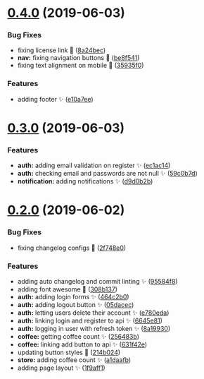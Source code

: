 # [0.4.0](https://github.com/wel-shy/kaffee-web/compare/v0.3.0...v0.4.0) (2019-06-03)


### Bug Fixes

* fixing license link :bug: ([8a24bec](https://github.com/wel-shy/kaffee-web/commit/8a24bec))
* **nav:** fixing navigation buttons :bug: ([be8f541](https://github.com/wel-shy/kaffee-web/commit/be8f541))
* fixing text alignment on mobile :lipstick: ([35935f0](https://github.com/wel-shy/kaffee-web/commit/35935f0))


### Features

* adding footer :sparkles: ([e10a7ee](https://github.com/wel-shy/kaffee-web/commit/e10a7ee))



# [0.3.0](https://github.com/wel-shy/kaffee-web/compare/v0.2.0...v0.3.0) (2019-06-03)


### Features

* **auth:** adding email validation on register :sparkles: ([ec1ac14](https://github.com/wel-shy/kaffee-web/commit/ec1ac14))
* **auth:** checking email and passwords are not null :sparkles: ([59c0b7d](https://github.com/wel-shy/kaffee-web/commit/59c0b7d))
* **notification:** adding notifications :sparkles: ([d9d0b2b](https://github.com/wel-shy/kaffee-web/commit/d9d0b2b))



# [0.2.0](https://github.com/wel-shy/kaffee-web/compare/1f9aff1...v0.2.0) (2019-06-02)


### Bug Fixes

* fixing changelog configs :bug: ([2f748e0](https://github.com/wel-shy/kaffee-web/commit/2f748e0))


### Features

* adding auto changelog and commit linting :sparkles: ([95584f8](https://github.com/wel-shy/kaffee-web/commit/95584f8))
* adding font awesome :lipstick: ([308b137](https://github.com/wel-shy/kaffee-web/commit/308b137))
* **auth:** adding login forms :sparkles: ([464c2b0](https://github.com/wel-shy/kaffee-web/commit/464c2b0))
* **auth:** adding logout button :sparkles: ([05dacec](https://github.com/wel-shy/kaffee-web/commit/05dacec))
* **auth:** letting users delete their account :sparkles: ([e780eda](https://github.com/wel-shy/kaffee-web/commit/e780eda))
* **auth:** linking login and register to api :sparkles: ([6645e81](https://github.com/wel-shy/kaffee-web/commit/6645e81))
* **auth:** logging in user with refresh token :sparkles: ([8a19930](https://github.com/wel-shy/kaffee-web/commit/8a19930))
* **coffee:** getting coffee count :sparkles: ([256483b](https://github.com/wel-shy/kaffee-web/commit/256483b))
* **coffee:** linking add button to api :sparkles: ([631f42e](https://github.com/wel-shy/kaffee-web/commit/631f42e))
* updating button styles :lipstick: ([214b024](https://github.com/wel-shy/kaffee-web/commit/214b024))
* **store:** adding coffee count :sparkles: ([a1daafb](https://github.com/wel-shy/kaffee-web/commit/a1daafb))
* adding page layout :sparkles: ([1f9aff1](https://github.com/wel-shy/kaffee-web/commit/1f9aff1))



